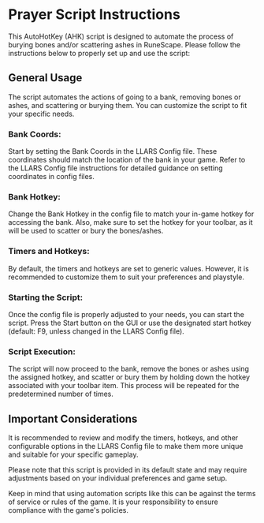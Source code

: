 # Prayer Script Instructions
This AutoHotKey (AHK) script is designed to automate the process of burying bones and/or scattering ashes in RuneScape. Please follow the instructions below to properly set up and use the script:

## General Usage
The script automates the actions of going to a bank, removing bones or ashes, and scattering or burying them. You can customize the script to fit your specific needs.

### Bank Coords:
Start by setting the Bank Coords in the LLARS Config file. These coordinates should match the location of the bank in your game. Refer to the LLARS Config file instructions for detailed guidance on setting coordinates in config files.

### Bank Hotkey: 
Change the Bank Hotkey in the config file to match your in-game hotkey for accessing the bank. Also, make sure to set the hotkey for your toolbar, as it will be used to scatter or bury the bones/ashes.

### Timers and Hotkeys: 
By default, the timers and hotkeys are set to generic values. However, it is recommended to customize them to suit your preferences and playstyle.

### Starting the Script: 
Once the config file is properly adjusted to your needs, you can start the script. Press the Start button on the GUI or use the designated start hotkey (default: F9, unless changed in the LLARS Config file).

### Script Execution:
The script will now proceed to the bank, remove the bones or ashes using the assigned hotkey, and scatter or bury them by holding down the hotkey associated with your toolbar item. This process will be repeated for the predetermined number of times.

## Important Considerations
It is recommended to review and modify the timers, hotkeys, and other configurable options in the LLARS Config file to make them more unique and suitable for your specific gameplay.

Please note that this script is provided in its default state and may require adjustments based on your individual preferences and game setup.

Keep in mind that using automation scripts like this can be against the terms of service or rules of the game. It is your responsibility to ensure compliance with the game's policies.
